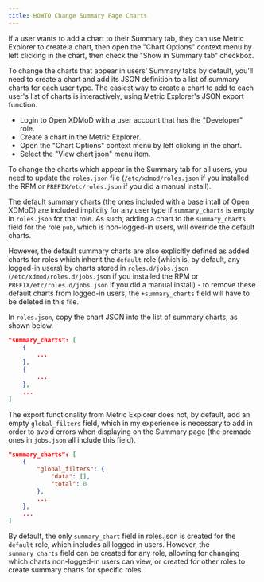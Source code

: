 ```yaml
---
title: HOWTO Change Summary Page Charts
---
```


If a user wants to add a chart to their Summary tab, they can use Metric Explorer to create a chart,
then open the "Chart Options" context menu by left clicking in the chart, then check the "Show in Summary
tab" checkbox.

To change the charts that appear in users' Summary tabs by default, you'll need to create
a chart and add its JSON definition to a list of summary charts for each user type.
The easiest way to create a chart to add to each user's list of charts is interactively, 
using Metric Explorer's JSON export function.

* Login to Open XDMoD with a user account that has the "Developer" role.
* Create a chart in the Metric Explorer.
* Open the "Chart Options" context menu by left clicking in the chart.
* Select the "View chart json" menu item.

To change the charts which appear in the Summary tab for all users, you need to update the
`roles.json` file (`/etc/xdmod/roles.json` if you installed the RPM or
`PREFIX/etc/roles.json` if you did a manual install).

The default summary charts (the ones included with a base intall of Open XDMoD) are included implicity 
for any user type if `summary_charts` is empty in `roles.json` for that role. As such, 
adding a chart to the `summary_charts` field for the role `pub`, which is non-logged-in users,
will override the default charts.

However, the default summary charts are also explicitly defined as added charts
for roles which inherit the `default` role (which is, by default, any logged-in users) 
by charts stored in `roles.d/jobs.json` (`/etc/xdmod/roles.d/jobs.json` if you installed the RPM or
`PREFIX/etc/roles.d/jobs.json` if you did a manual install) - to remove these default charts from 
logged-in users, the `+summary_charts` field will have to be deleted in this file.
 
In `roles.json`, copy the chart JSON into the list of summary charts, as shown below.

```json
"summary_charts": [
    {
        ...
    },
    {
        ...
    },
    ...
]
```

The export functionality from Metric Explorer does not, by default,
add an empty `global_filters` field, which in my experience is necessary to 
add in order to avoid errors when displaying on the Summary page 
(the premade ones in `jobs.json` all include this field).

```json
"summary_charts": [
    {
        "global_filters": {
            "data": [],
            "total": 0
        },
        ...
    },
    ...
]
```

By default, the only `summary_chart` field in roles.json is created for the `default` role,
which includes all logged in users. However, the `summary_charts` field can be created for any role,
allowing for changing which charts non-logged-in users can view, or created for other roles
to create summary charts for specific roles. 
